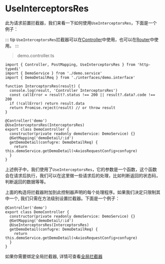 # UseInterceptorsRes

此为请求前置拦截器，我们来看一下如何使用`UseInterceptorsRes`，下面是一个例子：

::: tip
`UseInterceptorsRes`拦截器可以在[Controller](../controller/)中使用，也可以在[Router](../controller/router.md)中使用。
:::

> demo.controller.ts

```ts{13}
import { Controller, PostMapping, UseInterceptorsRes } from 'http-typedi'
import { DemoService } from './demo.service'
import { DemoDetailReq } from './interfaces/demo.interface'

function InterceptorsRes(result) {
  console.log(result, 'Controller InterceptorsRes')
  const callError = result?.status !== 200 || result?.data?.code !== 200
  if (!callError) return result.data
  return Promise.reject(result) // or throw result
}

@Controller('demo')
@UseInterceptorsRes(InterceptorsRes)
export class DemoController {
  constructor(private readonly demoService: DemoService) {}
  @GetMapping('demoDetail/:id')
  getDemoDetail(confugre: DemoDetailReq) {
    return this.demoService.getDemoDetail(<AxiosRequestConfig>confugre)
  }
}
```

上述例子中，我们使用了`UseInterceptorsRes`，它的参数是一个函数，这个函数会在请求后执行，我们可以在这里做一些请求后的处理，比如判断返回的状态码，判断返回的数据等等。

上面的构造将拦截器附加到此控制器声明的每个处理程序。如果我们决定只限制其中一个, 我们只需在方法级别设置拦截器。下面是一个例子：

```ts{5}
@Controller('demo')
export class DemoController {
  constructor(private readonly demoService: DemoService) {}
  @GetMapping('demoDetail/:id')
  @UseInterceptorsRes(InterceptorsRes)
  getDemoDetail(confugre: DemoDetailReq) {
    return this.demoService.getDemoDetail(<AxiosRequestConfig>confugre)
  }
}
```

如果你需要绑定全局拦截器, 详情可查看[全局拦截器](../global-config/use-interceptors.md)